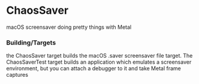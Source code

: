 # ChaosSaver
macOS screensaver doing pretty things with Metal

### Building/Targets
the ChaosSaver target builds the macOS .saver screensaver file target.
The ChaosSaverTest target builds an application which emulates a screensaver environment, but you can attach a debugger to it and take Metal frame captures
